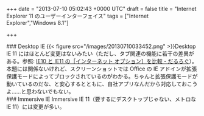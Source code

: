 
+++
date = "2013-07-10 05:02:43 +0000 UTC"
draft = false
title = "Internet Explorer 11 のユーザーインターフェイス"
tags = ["Internet Explorer","Windows 8.1"]

+++
<div class="section">
    ### Desktop IE
    {{< figure src="/images/20130710033452.png"  >}}Desktop IE 11 にはほとんど変更はないみたい（ただし、タブ関連の機能に若干の差異がある。参照: <a href="https://blog.daruyanagi.jp/entry/2013/07/09/060303">IE10 と IE11 の［インターネット オプション］を比較 - だるろぐ</a>）。本題には関係ないけれど、スクリーンショットでは Office の IE アドインが拡張保護モードによってブロックされているのがわかる。ちゃんと拡張保護モードが動いているのだな、と安心するとともに、自社アプリなんだから対応しておこうよ……と思わないでもない。

</div>
<div class="section">
    ### Immersive IE
    Immersive IE 11（要するにデスクトップじゃない、メトロな IE 11）には変更が多い。


</div>
